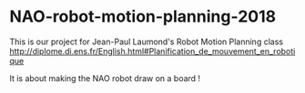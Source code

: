 # NAO-robot-motion-planning-2018

This is our project for Jean-Paul Laumond's Robot Motion Planning class  
http://diplome.di.ens.fr/English.html#Planification_de_mouvement_en_robotique

It is about making the NAO robot draw on a board !
